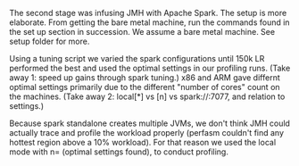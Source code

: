 The second stage was infusing JMH with Apache Spark. The setup is more elaborate. From getting the bare metal machine, run the commands found in the set up section in succession. We assume a bare metal machine. See setup folder for more.

Using a tuning script we varied the spark configurations until 150k LR performed the best and used the optimal settings in our profiling runs. (Take away 1: speed up gains through spark tuning.) x86 and ARM gave differnt optimal settings primarily due to the different "number of cores" count on the machines. (Take away 2: local[*] vs [n] vs spark://<url>:7077, and relation to settings.)

Because spark standalone creates multiple JVMs, we don't think JMH could actually trace and profile the workload properly (perfasm couldn't find any hottest region above a 10% workload). For that reason we used the local mode with n= (optimal settings found), to conduct profiling.

